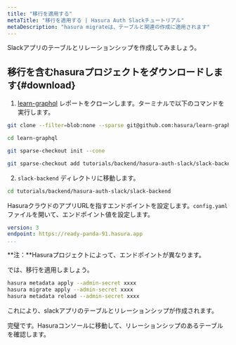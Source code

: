 ```yaml
---
title: "移行を適用する"
metaTitle: "移行を適用する | Hasura Auth Slackチュートリアル"
metaDescription: "hasura migrateは、テーブルと関連の作成に適用されます"
---
```


Slackアプリのテーブルとリレーションシップを作成してみましょう。

## 移行を含むhasuraプロジェクトをダウンロードします{#download}

1. [learn-graphql](https://github.com/hasura/learn-graphql) レポートをクローンします。ターミナルで以下のコマンドを実行します。

```bash
git clone --filter=blob:none --sparse git@github.com:hasura/learn-graphql.git

cd learn-graphql

git sparse-checkout init --cone

git sparse-checkout add tutorials/backend/hasura-auth-slack/slack-backend
```

2. `slack-backend` ディレクトリに移動します。

```bash
cd tutorials/backend/hasura-auth-slack/slack-backend
```

HasuraクラウドのアプリURLを指すエンドポイントを設定します。`config.yaml` ファイルを開いて、エンドポイント値を設定します。

```yaml
version: 3
endpoint: https://ready-panda-91.hasura.app
...
```

**注：**Hasuraプロジェクトによって、エンドポイントが異なります。

では、移行を適用しましょう。

```bash
hasura metadata apply --admin-secret xxxx
hasura migrate apply --admin-secret xxxx
hasura metadata reload --admin-secret xxxx
```

これにより、slackアプリのテーブルとリレーションシップが作成されます。

完璧です。Hasuraコンソールに移動して、リレーションシップのあるテーブルを確認します。
